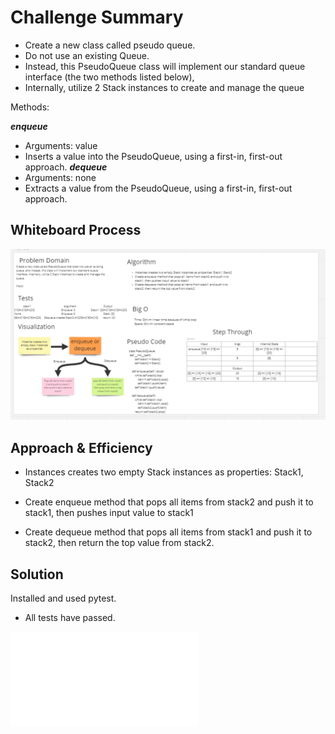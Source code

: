 # Challenge Summary

- Create a new class called pseudo queue.
- Do not use an existing Queue.
- Instead, this PseudoQueue class will implement our standard queue interface (the two methods listed below),
- Internally, utilize 2 Stack instances to create and manage the queue

Methods:

***enqueue***
- Arguments: value
- Inserts a value into the PseudoQueue, using a first-in, first-out approach.
***dequeue***
- Arguments: none
- Extracts a value from the PseudoQueue, using a first-in, first-out approach.

## Whiteboard Process

![whiteboard](CC11%20whiteboard.png)

## Approach & Efficiency

- Instances creates two empty Stack instances as properties: Stack1, Stack2

- Create enqueue method that pops all  items from stack2 and push it to stack1, then pushes input value to stack1

- Create dequeue method that pops all items from stack1 and push it to stack2, then return the top value from stack2.

## Solution

Installed and used pytest.
- All tests have passed.

![code](../../code_challenges/stack_queue_pseudo.py)
